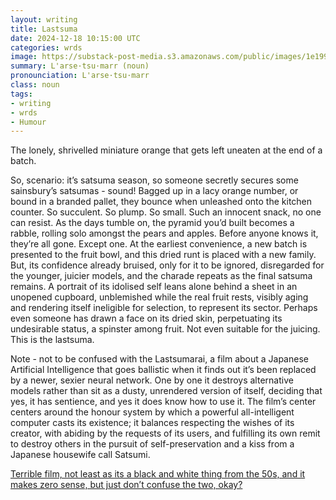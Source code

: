 ```yaml
---
layout: writing
title: Lastsuma
date: 2024-12-18 10:15:00 UTC
categories: wrds
image: https://substack-post-media.s3.amazonaws.com/public/images/1e199316-68a7-4750-bbb1-ab1bb7e2c95f_1456x816.png
summary: L'arse·tsu·marr (noun)
pronounciation: L'arse·tsu·marr
class: noun
tags:
- writing
- wrds
- Humour
---
```


The lonely, shrivelled miniature orange that gets left uneaten at the end of a batch. 

So, scenario: it’s satsuma season, so someone secretly secures some sainsbury’s satsumas - sound! Bagged up in a lacy orange number, or bound in a branded pallet, they bounce when unleashed onto the kitchen counter. So succulent. So plump. So small. Such an innocent snack, no one can resist. As the days tumble on, the pyramid you’d built becomes a rabble, rolling solo amongst the pears and apples. Before anyone knows it, they’re all gone. Except one. At the earliest convenience, a new batch is presented to the fruit bowl, and this dried runt is placed with a new family. But, its confidence already bruised, only for it to be ignored, disregarded for the younger, juicier models, and the charade repeats as the final satsuma remains. A portrait of its idolised self leans alone behind a sheet in an unopened cupboard, unblemished while the real fruit rests, visibly aging and rendering itself ineligible for selection, to represent its sector. Perhaps even someone has drawn a face on its dried skin, perpetuating its undesirable status, a spinster among fruit. Not even suitable for the juicing. This is the lastsuma.

Note - not to be confused with the Lastsumarai, a film about a Japanese Artificial Intelligence that goes ballistic when it finds out it’s been replaced by a newer, sexier neural network. One by one it destroys alternative models rather than sit as a dusty, unrendered version of itself, deciding that yes, it has sentience, and yes it does know how to use it. The film’s center centers around the honour system by which a powerful all-intelligent computer casts its existence; it balances respecting the wishes of its creator, with abiding by the requests of its users, and fulfilling its own remit to destroy others in the pursuit of self-preservation and a kiss from a Japanese housewife call Satsumi.

[Terrible film, not least as its a black and white thing from the 50s, and it makes zero sense, but just don’t confuse the two, okay?](https://substack-post-media.s3.amazonaws.com/public/images/1e199316-68a7-4750-bbb1-ab1bb7e2c95f_1456x816.png)



